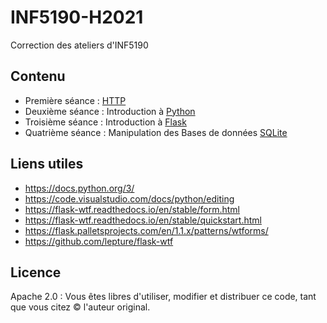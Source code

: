 # INF5190-H2021
Correction des ateliers d'INF5190

## Contenu
- Première séance : [HTTP](./HTTP)
- Deuxième séance : Introduction à [Python](./Python)
- Troisième séance : Introduction à [Flask](./Flask)
- Quatrième séance : Manipulation des Bases de données [SQLite](./SQlite)

## Liens utiles
- https://docs.python.org/3/
- https://code.visualstudio.com/docs/python/editing
- https://flask-wtf.readthedocs.io/en/stable/form.html
- https://flask-wtf.readthedocs.io/en/stable/quickstart.html
- https://flask.palletsprojects.com/en/1.1.x/patterns/wtforms/
- https://github.com/lepture/flask-wtf


## Licence
Apache 2.0 : Vous êtes libres d'utiliser, modifier et distribuer ce code, tant que vous citez &copy; l'auteur original.

